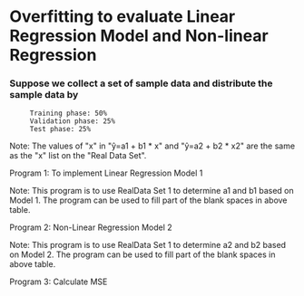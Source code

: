 # Overfitting to evaluate Linear Regression Model and Non-linear Regression

### Suppose we collect a set of sample data and distribute the sample data by

         Training phase: 50%
         Validation phase: 25%
         Test phase: 25%
         
Note: The values of "x" in "ŷ=a1 + b1 * x" and "ŷ=a2 + b2 * x2" are the same as the "x" list on the "Real Data Set".

Program 1: To implement Linear Regression Model 1

Note: 
This program is to use RealData Set 1 to determine a1 and b1 based on Model 1.
The program can be used to fill part of the blank spaces in above table.

Program 2: Non-Linear Regression Model 2

Note:
This program is to use RealData Set 1 to determine a2 and b2 based on Model 2.
The program can be used to fill part of the blank spaces in above table.

Program 3: Calculate MSE





